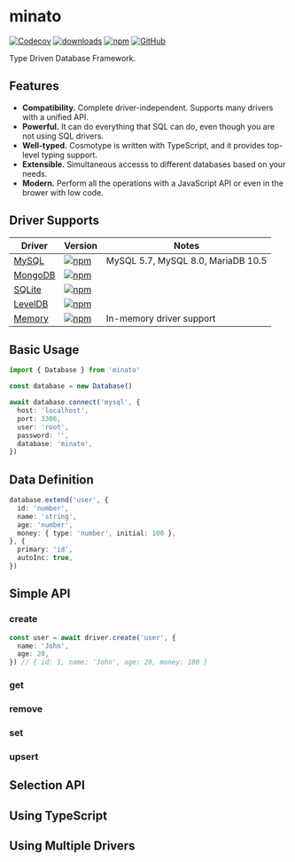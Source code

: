 # minato

[![Codecov](https://img.shields.io/codecov/c/github/shigma/minato?style=flat-square)](https://codecov.io/gh/shigma/minato)
[![downloads](https://img.shields.io/npm/dm/minato?style=flat-square)](https://www.npmjs.com/package/minato)
[![npm](https://img.shields.io/npm/v/minato?style=flat-square)](https://www.npmjs.com/package/minato)
[![GitHub](https://img.shields.io/github/license/shigma/minato?style=flat-square)](https://github.com/shigma/minato/blob/master/LICENSE)

Type Driven Database Framework.

## Features

- **Compatibility.** Complete driver-independent. Supports many drivers with a unified API.
- **Powerful.** It can do everything that SQL can do, even though you are not using SQL drivers.
- **Well-typed.** Cosmotype is written with TypeScript, and it provides top-level typing support.
- **Extensible.** Simultaneous accesss to different databases based on your needs.
- **Modern.** Perform all the operations with a JavaScript API or even in the brower with low code.

## Driver Supports

| Driver | Version | Notes |
| ------ | ------ | ----- |
| [MySQL](https://github.com/shigma/minato/tree/master/packages/mysql) | [![npm](https://img.shields.io/npm/v/@minatojs/driver-mysql?style=flat-square)](https://www.npmjs.com/package/@minatojs/driver-mysql) | MySQL 5.7, MySQL 8.0, MariaDB 10.5 |
| [MongoDB](https://github.com/shigma/minato/tree/master/packages/mongodb) | [![npm](https://img.shields.io/npm/v/@minatojs/driver-mongo?style=flat-square)](https://www.npmjs.com/package/@minatojs/driver-mongo) | |
| [SQLite](https://github.com/shigma/minato/tree/master/packages/sqlite) | [![npm](https://img.shields.io/npm/v/@minatojs/driver-sqlite?style=flat-square)](https://www.npmjs.com/package/@minatojs/driver-sqlite) | |
| [LevelDB](https://github.com/shigma/minato/tree/master/packages/level) | [![npm](https://img.shields.io/npm/v/@minatojs/driver-level?style=flat-square)](https://www.npmjs.com/package/@minatojs/driver-level) | |
| [Memory](https://github.com/shigma/minato/tree/master/packages/memory) | [![npm](https://img.shields.io/npm/v/@minatojs/driver-memory?style=flat-square)](https://www.npmjs.com/package/@minatojs/driver-memory) | In-memory driver support |

## Basic Usage

```ts
import { Database } from 'minato'

const database = new Database()

await database.connect('mysql', {
  host: 'localhost',
  port: 3306,
  user: 'root',
  password: '',
  database: 'minato',
})
```

## Data Definition

```ts
database.extend('user', {
  id: 'number',
  name: 'string',
  age: 'number',
  money: { type: 'number', initial: 100 },
}, {
  primary: 'id',
  autoInc: true,
})
```

## Simple API

### create

```ts
const user = await driver.create('user', {
  name: 'John',
  age: 20,
}) // { id: 1, name: 'John', age: 20, money: 100 }
```

### get

### remove

### set

### upsert

## Selection API

## Using TypeScript

## Using Multiple Drivers

